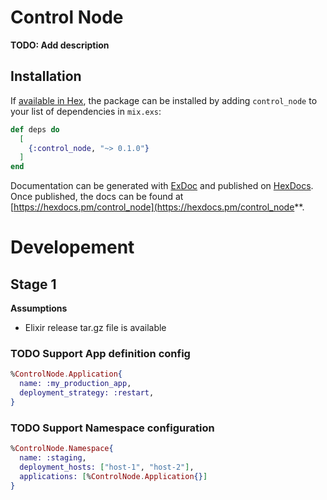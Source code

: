 # Control Node

**TODO: Add description**

## Installation

If [available in Hex](https://hex.pm/docs/publish), the package can be installed
by adding `control_node` to your list of dependencies in `mix.exs`:

```elixir
def deps do
  [
    {:control_node, "~> 0.1.0"}
  ]
end
```

Documentation can be generated with [ExDoc](https://github.com/elixir-lang/ex_doc)
and published on [HexDocs](https://hexdocs.pm). Once published, the docs can
be found at [https://hexdocs.pm/control_node](https://hexdocs.pm/control_node**.


# Developement

## Stage 1

**Assumptions**
- Elixir release tar.gz file is available

### TODO Support App definition config

```elixir
%ControlNode.Application{
  name: :my_production_app,
  deployment_strategy: :restart,
}
```

### TODO Support Namespace configuration

```elixir
%ControlNode.Namespace{
  name: :staging,
  deployment_hosts: ["host-1", "host-2"],
  applications: [%ControlNode.Application{}]
}
```

